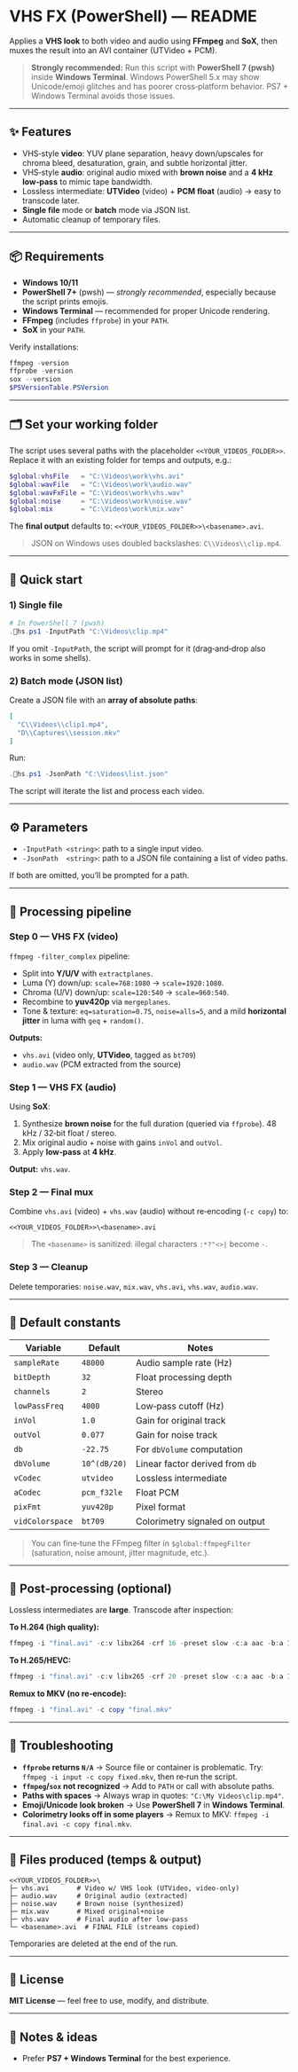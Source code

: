 # VHS FX (PowerShell) — README

Applies a **VHS look** to both video and audio using **FFmpeg** and **SoX**, then muxes the result into an AVI container (UTVideo + PCM).

> **Strongly recommended:** Run this script with **PowerShell 7 (pwsh)** inside **Windows Terminal**. Windows PowerShell 5.x may show Unicode/emoji glitches and has poorer cross‑platform behavior. PS7 + Windows Terminal avoids those issues.

---

## ✨ Features
- VHS‑style **video**: YUV plane separation, heavy down/upscales for chroma bleed, desaturation, grain, and subtle horizontal jitter.
- VHS‑style **audio**: original audio mixed with **brown noise** and a **4 kHz low‑pass** to mimic tape bandwidth.
- Lossless intermediate: **UTVideo** (video) + **PCM float** (audio) → easy to transcode later.
- **Single file** mode or **batch** mode via JSON list.
- Automatic cleanup of temporary files.

---

## 📦 Requirements
- **Windows 10/11**
- **PowerShell 7+** (pwsh) — *strongly recommended*, especially because the script prints emojis.
- **Windows Terminal** — recommended for proper Unicode rendering.
- **FFmpeg** (includes `ffprobe`) in your `PATH`.
- **SoX** in your `PATH`.

Verify installations:
```powershell
ffmpeg -version
ffprobe -version
sox --version
$PSVersionTable.PSVersion
```

---

## 🗂️ Set your working folder
The script uses several paths with the placeholder `<<YOUR_VIDEOS_FOLDER>>`. Replace it with an existing folder for temps and outputs, e.g.:

```powershell
$global:vhsFile   = "C:\Videos\work\vhs.avi"
$global:wavFile   = "C:\Videos\work\audio.wav"
$global:wavFxFile = "C:\Videos\work\vhs.wav"
$global:noise     = "C:\Videos\work\noise.wav"
$global:mix       = "C:\Videos\work\mix.wav"
```

The **final output** defaults to: `<<YOUR_VIDEOS_FOLDER>>\<basename>.avi`.

> JSON on Windows uses doubled backslashes: `C\\Videos\\clip.mp4`.

---

## 🚀 Quick start

### 1) Single file
```powershell
# In PowerShell 7 (pwsh)
.hs.ps1 -InputPath "C:\Videos\clip.mp4"
```
If you omit `-InputPath`, the script will prompt for it (drag‑and‑drop also works in some shells).

### 2) Batch mode (JSON list)
Create a JSON file with an **array of absolute paths**:
```json
[
  "C\\Videos\\clip1.mp4",
  "D\\Captures\\session.mkv"
]
```
Run:
```powershell
.hs.ps1 -JsonPath "C:\Videos\list.json"
```
The script will iterate the list and process each video.

---

## ⚙️ Parameters
- `-InputPath <string>`: path to a single input video.
- `-JsonPath  <string>`: path to a JSON file containing a list of video paths.

If both are omitted, you’ll be prompted for a path.

---

## 🧪 Processing pipeline

### Step 0 — **VHS FX (video)**
`ffmpeg -filter_complex` pipeline:
- Split into **Y/U/V** with `extractplanes`.
- Luma (Y) down/up: `scale=768:1080` → `scale=1920:1080`.
- Chroma (U/V) down/up: `scale=120:540` → `scale=960:540`.
- Recombine to **yuv420p** via `mergeplanes`.
- Tone & texture: `eq=saturation=0.75`, `noise=alls=5`, and a mild **horizontal jitter** in luma with `geq` + `random()`.

**Outputs:**
- `vhs.avi` (video only, **UTVideo**, tagged as `bt709`)
- `audio.wav` (PCM extracted from the source)

### Step 1 — **VHS FX (audio)**
Using **SoX**:
1) Synthesize **brown noise** for the full duration (queried via `ffprobe`). 48 kHz / 32‑bit float / stereo.
2) Mix original audio + noise with gains `inVol` and `outVol`.
3) Apply **low‑pass** at **4 kHz**.

**Output:** `vhs.wav`.

### Step 2 — **Final mux**
Combine `vhs.avi` (video) + `vhs.wav` (audio) without re‑encoding (`-c copy`) to:
```
<<YOUR_VIDEOS_FOLDER>>\<basename>.avi
```
> The `<basename>` is sanitized: illegal characters `:*?"<>|` become `-`.

### Step 3 — **Cleanup**
Delete temporaries: `noise.wav`, `mix.wav`, `vhs.avi`, `vhs.wav`, `audio.wav`.

---

## 🔧 Default constants

| Variable          | Default     | Notes                                  |
|-------------------|-------------|----------------------------------------|
| `sampleRate`      | `48000`     | Audio sample rate (Hz)                 |
| `bitDepth`        | `32`        | Float processing depth                 |
| `channels`        | `2`         | Stereo                                 |
| `lowPassFreq`     | `4000`      | Low‑pass cutoff (Hz)                   |
| `inVol`           | `1.0`       | Gain for original track                |
| `outVol`          | `0.077`     | Gain for noise track                   |
| `db`              | `-22.75`    | For `dbVolume` computation             |
| `dbVolume`        | `10^(dB/20)`| Linear factor derived from `db`        |
| `vCodec`          | `utvideo`   | Lossless intermediate                  |
| `aCodec`          | `pcm_f32le` | Float PCM                              |
| `pixFmt`          | `yuv420p`   | Pixel format                           |
| `vidColorspace`   | `bt709`     | Colorimetry signaled on output         |

> You can fine‑tune the FFmpeg filter in `$global:ffmpegFilter` (saturation, noise amount, jitter magnitude, etc.).

---

## 🧰 Post‑processing (optional)
Lossless intermediates are **large**. Transcode after inspection:

**To H.264 (high quality):**
```powershell
ffmpeg -i "final.avi" -c:v libx264 -crf 16 -preset slow -c:a aac -b:a 192k "final_h264.mp4"
```
**To H.265/HEVC:**
```powershell
ffmpeg -i "final.avi" -c:v libx265 -crf 20 -preset slow -c:a aac -b:a 192k "final_hevc.mp4"
```
**Remux to MKV (no re‑encode):**
```powershell
ffmpeg -i "final.avi" -c copy "final.mkv"
```

---

## 🧯 Troubleshooting
- **`ffprobe` returns `N/A`** → Source file or container is problematic. Try: `ffmpeg -i input -c copy fixed.mkv`, then re‑run the script.
- **`ffmpeg`/`sox` not recognized** → Add to `PATH` or call with absolute paths.
- **Paths with spaces** → Always wrap in quotes: `"C:\My Videos\clip.mp4"`.
- **Emoji/Unicode look broken** → Use **PowerShell 7** in **Windows Terminal**.
- **Colorimetry looks off in some players** → Remux to MKV: `ffmpeg -i final.avi -c copy final.mkv`.

---

## 🧭 Files produced (temps & output)
```
<<YOUR_VIDEOS_FOLDER>>\
├─ vhs.avi       # Video w/ VHS look (UTVideo, video‑only)
├─ audio.wav     # Original audio (extracted)
├─ noise.wav     # Brown noise (synthesized)
├─ mix.wav       # Mixed original+noise
├─ vhs.wav       # Final audio after low‑pass
└─ <basename>.avi  # FINAL FILE (streams copied)
```
Temporaries are deleted at the end of the run.

---

## 📜 License
**MIT License** — feel free to use, modify, and distribute.

---

## 🙌 Notes & ideas
- Prefer **PS7 + Windows Terminal** for the best experience.
